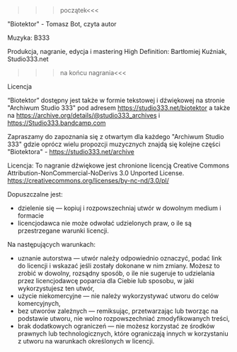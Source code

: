 >>>początek<<<

"Biotektor" - Tomasz Bot, czyta autor

Muzyka: B333

Produkcja, nagranie, edycja i mastering High Definition: Bartłomiej Kuźniak, Studio333.net


>>>na końcu nagrania<<<

Licencja

“Biotektor” dostępny jest także w formie tekstowej i dźwiękowej na stronie "Archiwum Studio 333" pod adresem 
https://studio333.net/biotektor 
a także na 
https://archive.org/details/@studio333_archives
i 
https://Studio333.bandcamp.com

Zapraszamy do zapoznania się z otwartym dla każdego "Archiwum Studio 333" gdzie oprócz wielu propozcji muzycznych znajdą się kolejne części "Biotektora" - https://studio333.net/archive


Licencja:
To nagranie dźwiękowe jest chronione licencją Creative Commons Attribution-NonCommercial-NoDerivs 3.0 Unported License.
https://creativecommons.org/licenses/by-nc-nd/3.0/pl/

Dopuszczalne jest:
- dzielenie się — kopiuj i rozpowszechniaj utwór w dowolnym medium i formacie
- licencjodawca nie może odwołać udzielonych praw, o ile są przestrzegane warunki licencji.

Na następujących warunkach:
- uznanie autorstwa — utwór należy odpowiednio oznaczyć, podać link do licencji i wskazać jeśli zostały dokonane w nim zmiany. Możesz to zrobić w dowolny, rozsądny sposób, o ile nie sugeruje to udzielania przez licencjodawcę poparcia dla Ciebie lub sposobu, w jaki wykorzystujesz ten utwór,
- użycie niekomercyjne — nie należy wykorzystywać utworu do celów komercyjnych,
- bez utworów zależnych — remiksując, przetwarzając lub tworząc na podstawie utworu, nie wolno rozpowszechniać zmodyfikowanych treści,
- brak dodatkowych ograniczeń — nie możesz korzystać ze środków prawnych lub technologicznych, które ograniczają innych w korzystaniu z utworu na warunkach określonych w licencji.
